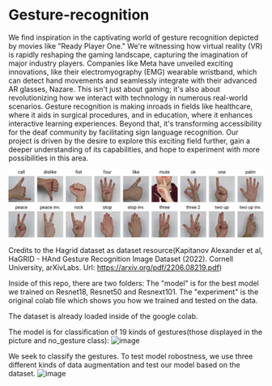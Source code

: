 # Gesture-recognition

We find inspiration in the captivating world of gesture recognition depicted by movies like "Ready Player One." We're witnessing how virtual reality (VR) is rapidly reshaping the gaming landscape, capturing the imagination of major industry players. Companies like Meta have unveiled exciting innovations, like their electromyography (EMG) wearable wristband, which can detect hand movements and seamlessly integrate with their advanced AR glasses, Nazare. This isn't just about gaming; it's also about revolutionizing how we interact with technology in numerous real-world scenarios. Gesture recognition is making inroads in fields like healthcare, where it aids in surgical procedures, and in education, where it enhances interactive learning experiences. Beyond that, it's transforming accessibility for the deaf community by facilitating sign language recognition. Our project is driven by the desire to explore this exciting field further, gain a deeper understanding of its capabilities, and hope to experiment with more possibilities in this area. 

![Gestures](https://github.com/Charlo-M/Gesture-recognition/blob/main/gestures.jpg)

Credits to the Hagrid dataset as dataset resource(Kapitanov Alexander et al, HaGRID - HAnd Gesture Recognition Image Dataset (2022). Cornell University, arXivLabs. Url: https://arxiv.org/pdf/2206.08219.pdf)

Inside of this repo, there are two folders:
  The "model" is for the best model we trained on Resnet18, Resnet50 and Resnext101. 
  The "experiment" is the original colab file which shows you how we trained and tested on the data. 

The dataset is already loaded inside of the google colab. 

The model is for classification of 19 kinds of gestures(those displayed in the picture and no_gesture class): 
![image](https://github.com/Charlo-M/Gesture-recognition/assets/75926255/dbc8e6b4-929b-4b36-a965-e1ac266279ed)

We seek to classify the gestures. To test model robostness, we use three different kinds of data augmentation and test our model based on the dataset. 
![image](https://github.com/Charlo-M/Gesture-recognition/assets/75926255/990ce9eb-758f-465b-b0e8-d68213192755)
